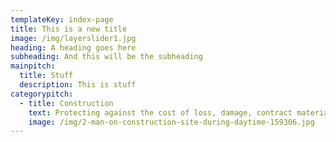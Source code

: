 ```yaml
---
templateKey: index-page
title: This is a new title
image: /img/layerslider1.jpg
heading: A heading goes here
subheading: And this will be the subheading
mainpitch:
  title: Stuff
  description: This is stuff
categorypitch:
  - title: Construction
    text: Protecting against the cost of loss, damage, contract materials and more.
    image: /img/2-man-on-construction-site-during-daytime-159306.jpg
---
```

